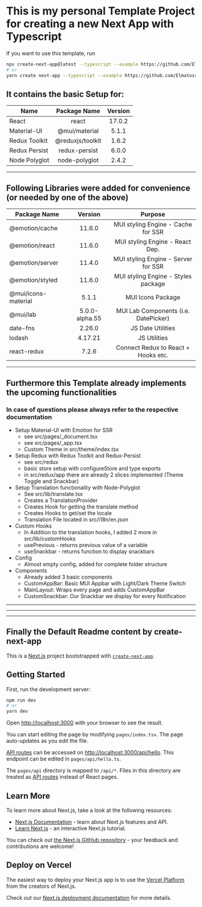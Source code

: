 # This is my personal Template Project for creating a new Next App with Typescript

 If you want to use this template, run 
 
 ```bash
 npx create-next-app@latest --typescript --example https://github.com/Elmatoss/template-nextjs-ts-mui-redux
 # or
 yarn create next-app --typescript --example https://github.com/Elmatoss/template-nextjs-ts-mui-redux
 ```
 
## It contains the basic Setup for:

| Name          |   Package Name   | Version |
| ------------- | :--------------: | :-----: |
| React         |      react       | 17.0.2  |
| Material-UI   |  @mui/material   |  5.1.1  |
| Redux Toolkit | @reduxjs/toolkit |  1.6.2  |
| Redux Persist |  redux-persist   |  6.0.0  |
| Node Polyglot |  node-polyglot   |  2.4.2  |

---

## Following Libraries were added for convenience (or needed by one of the above)

| Package Name        |    Version     |               Purpose                |
| ------------------- | :------------: | :----------------------------------: |
| @emotion/cache      |     11.6.0     |  MUI styling Engine - Cache for SSR  |
| @emotion/react      |     11.6.0     |   MUI styling Engine - React Dep.    |
| @emotion/server     |     11.4.0     | MUI styling Engine - Server for SSR  |
| @emotion/styled     |     11.6.0     | MUI styling Engine - Styles package  |
| @mui/icons-material |     5.1.1      |          MUI Icons Package           |
| @mui/lab            | 5.0.0-alpha.55 | MUI Lab Components (i.e. DatePicker) |
| date-fns            |     2.26.0     |          JS Date Utilities           |
| lodash              |    4.17.21     |             JS Utilities             |
| react-redux         |     7.2.6      | Connect Redux to React + Hooks etc.  |

---

## Furthermore this Template already implements the upcoming functionalities

### In case of questions please always refer to the respective documentation

- Setup Material-UI with Emotion for SSR
  - see src/pages/\_document.tsx
  - see src/pages/\_app.tsx
  - Custom Theme in src/theme/index.tsx
- Setup Redux with Redux Toolkit and Redux-Persist
  - see src/redux
  - basic store setup with configureStore and type exports
  - in src/redux/app there are already 2 slices implemented (Theme Toggle and Snackbar)
- Setup Translation functionality with Node-Polyglot
  - See src/lib/translate.tsx
  - Creates a TranslationProvider
  - Creates Hook for getting the translate method
  - Creates Hooks to get/set the locale
  - Translation File located in src/i18n/en.json
- Custom Hooks
  - In Addition to the translation hooks, I added 2 more in src/lib/customHooks
  - usePrevious - returns previous value of a variable
  - useSnackbar - returns function to display snackbars
- Config
  - Almost empty config, added for complete folder structure
- Components
  - Already added 3 basic components
  - CustomAppBar: Basic MUI Appbar with Light/Dark Theme Switch
  - MainLayout: Wraps every page and adds CustomAppBar
  - CustomSnackbar: Our Snackbar we display for every Notification

---

---

---

## Finally the Default Readme content by create-next-app

This is a [Next.js](https://nextjs.org/) project bootstrapped with [`create-next-app`](https://github.com/vercel/next.js/tree/canary/packages/create-next-app).

## Getting Started

First, run the development server:

```bash
npm run dev
# or
yarn dev
```

Open [http://localhost:3000](http://localhost:3000) with your browser to see the result.

You can start editing the page by modifying `pages/index.tsx`. The page auto-updates as you edit the file.

[API routes](https://nextjs.org/docs/api-routes/introduction) can be accessed on [http://localhost:3000/api/hello](http://localhost:3000/api/hello). This endpoint can be edited in `pages/api/hello.ts`.

The `pages/api` directory is mapped to `/api/*`. Files in this directory are treated as [API routes](https://nextjs.org/docs/api-routes/introduction) instead of React pages.

## Learn More

To learn more about Next.js, take a look at the following resources:

- [Next.js Documentation](https://nextjs.org/docs) - learn about Next.js features and API.
- [Learn Next.js](https://nextjs.org/learn) - an interactive Next.js tutorial.

You can check out [the Next.js GitHub repository](https://github.com/vercel/next.js/) - your feedback and contributions are welcome!

## Deploy on Vercel

The easiest way to deploy your Next.js app is to use the [Vercel Platform](https://vercel.com/new?utm_medium=default-template&filter=next.js&utm_source=create-next-app&utm_campaign=create-next-app-readme) from the creators of Next.js.

Check out our [Next.js deployment documentation](https://nextjs.org/docs/deployment) for more details.

